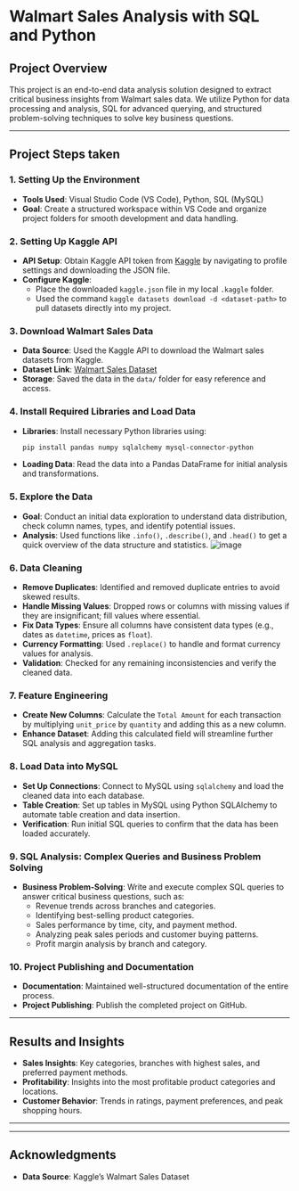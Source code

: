# Walmart Sales Analysis with SQL and Python

## Project Overview




This project is an end-to-end data analysis solution designed to extract critical business insights from Walmart sales data. We utilize Python for data processing and analysis, SQL for advanced querying, and structured problem-solving techniques to solve key business questions. 

---

## Project Steps taken

### 1. Setting Up the Environment
   - **Tools Used**: Visual Studio Code (VS Code), Python, SQL (MySQL)
   - **Goal**: Create a structured workspace within VS Code and organize project folders for smooth development and data handling.

### 2. Setting Up Kaggle API
   - **API Setup**: Obtain Kaggle API token from [Kaggle](https://www.kaggle.com/) by navigating to profile settings and downloading the JSON file.
   - **Configure Kaggle**: 
      - Place the downloaded `kaggle.json` file in my local `.kaggle` folder.
      - Used the command `kaggle datasets download -d <dataset-path>` to pull datasets directly into my project.

### 3. Download Walmart Sales Data
   - **Data Source**: Used the Kaggle API to download the Walmart sales datasets from Kaggle.
   - **Dataset Link**: [Walmart Sales Dataset](https://www.kaggle.com/najir0123/walmart-10k-sales-datasets)
   - **Storage**: Saved the data in the `data/` folder for easy reference and access.

### 4. Install Required Libraries and Load Data
   - **Libraries**: Install necessary Python libraries using:
     ```bash
     pip install pandas numpy sqlalchemy mysql-connector-python 
     ```
   - **Loading Data**: Read the data into a Pandas DataFrame for initial analysis and transformations.

### 5. Explore the Data
   - **Goal**: Conduct an initial data exploration to understand data distribution, check column names, types, and identify potential issues.
   - **Analysis**: Used functions like `.info()`, `.describe()`, and `.head()` to get a quick overview of the data structure and statistics.
![image](https://github.com/user-attachments/assets/55b5e4e7-239f-4f15-8be0-8e4df3cbe79f)

### 6. Data Cleaning
   - **Remove Duplicates**: Identified and removed duplicate entries to avoid skewed results.
   - **Handle Missing Values**: Dropped rows or columns with missing values if they are insignificant; fill values where essential.
   - **Fix Data Types**: Ensure all columns have consistent data types (e.g., dates as `datetime`, prices as `float`).
   - **Currency Formatting**: Used `.replace()` to handle and format currency values for analysis.
   - **Validation**: Checked for any remaining inconsistencies and verify the cleaned data.

### 7. Feature Engineering
   - **Create New Columns**: Calculate the `Total Amount` for each transaction by multiplying `unit_price` by `quantity` and adding this as a new column.
   - **Enhance Dataset**: Adding this calculated field will streamline further SQL analysis and aggregation tasks.

### 8. Load Data into MySQL 
   - **Set Up Connections**: Connect to MySQL using `sqlalchemy` and load the cleaned data into each database.
   - **Table Creation**: Set up tables in MySQL using Python SQLAlchemy to automate table creation and data insertion.
   - **Verification**: Run initial SQL queries to confirm that the data has been loaded accurately.

### 9. SQL Analysis: Complex Queries and Business Problem Solving
   - **Business Problem-Solving**: Write and execute complex SQL queries to answer critical business questions, such as:
     - Revenue trends across branches and categories.
     - Identifying best-selling product categories.
     - Sales performance by time, city, and payment method.
     - Analyzing peak sales periods and customer buying patterns.
     - Profit margin analysis by branch and category.

### 10. Project Publishing and Documentation
   - **Documentation**: Maintained well-structured documentation of the entire process.
   - **Project Publishing**: Publish the completed project on GitHub.
---

## Results and Insights

- **Sales Insights**: Key categories, branches with highest sales, and preferred payment methods.
- **Profitability**: Insights into the most profitable product categories and locations.
- **Customer Behavior**: Trends in ratings, payment preferences, and peak shopping hours.

---

---

## Acknowledgments

- **Data Source**: Kaggle’s Walmart Sales Dataset
